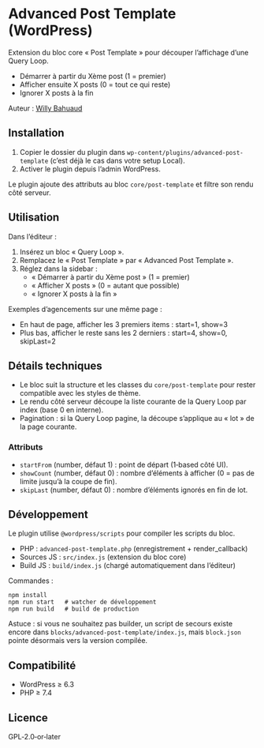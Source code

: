 # Advanced Post Template (WordPress)

Extension du bloc core « Post Template » pour découper l’affichage d’une Query Loop.

- Démarrer à partir du Xème post (1 = premier)
- Afficher ensuite X posts (0 = tout ce qui reste)
- Ignorer X posts à la fin

Auteur : [Willy Bahuaud](https://wabeo.fr)

## Installation

1. Copier le dossier du plugin dans `wp-content/plugins/advanced-post-template` (c’est déjà le cas dans votre setup Local).
2. Activer le plugin depuis l’admin WordPress.

Le plugin ajoute des attributs au bloc `core/post-template` et filtre son rendu côté serveur.

## Utilisation

Dans l’éditeur :

1. Insérez un bloc « Query Loop ».
2. Remplacez le « Post Template » par « Advanced Post Template ».
3. Réglez dans la sidebar :
   - « Démarrer à partir du Xème post » (1 = premier)
   - « Afficher X posts » (0 = autant que possible)
   - « Ignorer X posts à la fin »

Exemples d’agencements sur une même page :

- En haut de page, afficher les 3 premiers items : start=1, show=3
- Plus bas, afficher le reste sans les 2 derniers : start=4, show=0, skipLast=2

## Détails techniques

- Le bloc suit la structure et les classes du `core/post-template` pour rester compatible avec les styles de thème.
- Le rendu côté serveur découpe la liste courante de la Query Loop par index (base 0 en interne).
- Pagination : si la Query Loop pagine, la découpe s’applique au « lot » de la page courante.

### Attributs

- `startFrom` (number, défaut 1) : point de départ (1‑based côté UI).
- `showCount` (number, défaut 0) : nombre d’éléments à afficher (0 = pas de limite jusqu’à la coupe de fin).
- `skipLast` (number, défaut 0) : nombre d’éléments ignorés en fin de lot.

## Développement

Le plugin utilise `@wordpress/scripts` pour compiler les scripts du bloc.

- PHP : `advanced-post-template.php` (enregistrement + render_callback)
- Sources JS : `src/index.js` (extension du bloc core)
- Build JS : `build/index.js` (chargé automatiquement dans l’éditeur)

Commandes :

```
npm install
npm run start   # watcher de développement
npm run build   # build de production
```

Astuce : si vous ne souhaitez pas builder, un script de secours existe encore dans `blocks/advanced-post-template/index.js`, mais `block.json` pointe désormais vers la version compilée.

## Compatibilité

- WordPress ≥ 6.3
- PHP ≥ 7.4

## Licence

GPL‑2.0‑or‑later

